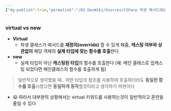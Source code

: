 ```yaml
---
{"dg-publish":true,"permalink":"/02.DevWiki/Sources/CSharp 파생 메서드에는 가급적 virtual 키워드를 사용하자/","noteIcon":"","updated":"2025-08-17T16:15:22.000+09:00"}
---
```


### virtual vs new

* **Virtual**
	* 파생 클래스가 메서드를 **재정의(override)** 할 수 있게 해줌, **캐스팅 여부와 상관없이** 해당 객체의 **실제 타입에 맞는 함수를 호출**한다
* **new**
	* 실제 타입이 아닌 **캐스팅된 타입**의 함수를 호출한다 (예: 메인 클래스로 업캐스팅 되었다면 메인클래스의 함수를 호출하게 됨)

 > 일반적으로 생각했을 때..
 > 어떤 타입의 참조를 사용하여 호출하더라도 **동일한 함수를 호출**시켰으면 **동일하게 동작**할것이라고 생각하기 마련이다

* 😃 따라서 대부분의 상황에서는 virtual 키워드를 사용하는것이 일반적이고 혼란을 줄일 수 있다
